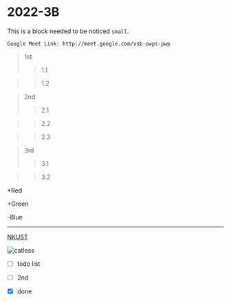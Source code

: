 # 2022-3B

This is a block needed to be noticed `small`.

```
Google Meet Link: http://meet.google.com/xsb-owps-pwp
```

>1st
>>1.1

>>1.2

>2nd
>>2.1

>>2.2

>> 2.3

>3rd
>>3.1

>>3.2

*Red

+Green

-Blue

---

[NKUST](nkust.edu.tw)

![catless](catless.git "catless")
- [ ] todo list
- [ ] 2nd
- [X] done


